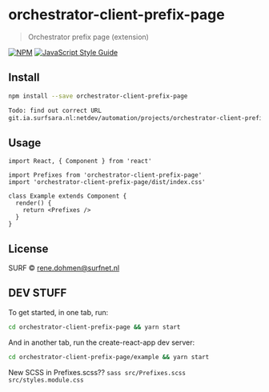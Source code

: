 # orchestrator-client-prefix-page

> Orchestrator prefix page (extension)

[![NPM](https://img.shields.io/npm/v/orchestrator-client-prefix-page.svg)](https://www.npmjs.com/package/orchestrator-client-prefix-page) [![JavaScript Style Guide](https://img.shields.io/badge/code_style-standard-brightgreen.svg)](https://standardjs.com)

## Install

```bash
npm install --save orchestrator-client-prefix-page

Todo: find out correct URL
git.ia.surfsara.nl:netdev/automation/projects/orchestrator-client-prefix-page.git

```

## Usage

```tsx
import React, { Component } from 'react'

import Prefixes from 'orchestrator-client-prefix-page'
import 'orchestrator-client-prefix-page/dist/index.css'

class Example extends Component {
  render() {
    return <Prefixes />
  }
}
```

## License

SURF © [rene.dohmen@surfnet.nl](https://github.com/acidjunk)


## DEV STUFF

To get started, in one tab, run:
```bash
cd orchestrator-client-prefix-page && yarn start
```

And in another tab, run the create-react-app dev server:

```bash
cd orchestrator-client-prefix-page/example && yarn start
```

New SCSS in Prefixes.scss??
`sass src/Prefixes.scss src/styles.module.css
`
